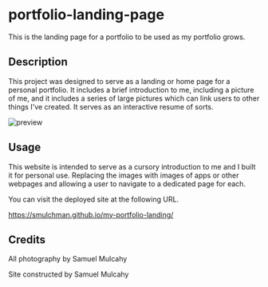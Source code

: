 # portfolio-landing-page

This is the landing page for a portfolio to be used as my portfolio grows.

## Description

This project was designed to serve as a landing or home page for a personal portfolio. It includes a brief introduction to me, including a picture of me, and it includes a series of large pictures which can link users to other things I've created. It serves as an interactive resume of sorts.

![preview](https://github.com/smulchman/my-portfolio-landing/blob/main/assets/preview.jpg?raw=true)

## Usage

This website is intended to serve as a cursory introduction to me and I built it for personal use. Replacing the images with images of apps or other webpages and allowing a user to navigate to a dedicated page for each.

You can visit the deployed site at the following URL.

https://smulchman.github.io/my-portfolio-landing/

## Credits

All photography by Samuel Mulcahy

Site constructed by Samuel Mulcahy
